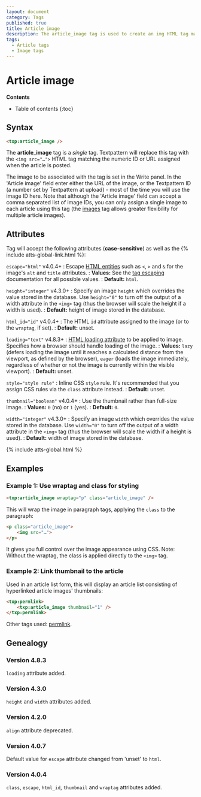 ```yaml
---
layout: document
category: Tags
published: true
title: Article image
description: The article_image tag is used to create an img HTML tag matching the numeric ID or URL assigned when the article is posted.
tags:
  - Article tags
  - Image tags
---
```


# Article image

**Contents**

* Table of contents
{:toc}

## Syntax

~~~ html
<txp:article_image />
~~~

The **article_image** tag is a *single* tag. Textpattern will replace this tag with the `<img src="…">` HTML tag matching the numeric ID or URL assigned when the article is posted.

The image to be associated with the tag is set in the Write panel. In the 'Article image' field enter either the URL of the image, or the Textpattern ID (a number set by Textpattern at upload) - most of the time you will use the image ID here. Note that although the 'Article image' field can accept a comma separated list of image IDs, you can only assign a single image to each article using this tag (the [images](/tags/images) tag allows greater flexibility for multiple article images).

## Attributes

Tag will accept the following attributes (**case-sensitive**) as well as the {% include atts-global-link.html %}:

`escape="html"` <span class="footnote warning">v4.0.4+</span>
: Escape [HTML entities](https://developer.mozilla.org/en-US/docs/Glossary/Entity) such as `<`, `>` and `&` for the image's `alt` and `title` attributes.
: **Values:** See the [tag escaping](/tags/learning/#tag-escaping) documentation for all possible values.
: **Default:** `html`.

`height="integer"` <span class="footnote warning">v4.3.0+</span>
: Specify an image `height` which overrides the value stored in the database. Use `height="0"` to turn off the output of a width attribute in the `<img>` tag (thus the browser will scale the height if a width is used).
: **Default:** height of image stored in the database.

`html_id="id"` <span class="footnote warning">v4.0.4+</span>
: The HTML `id` attribute assigned to the image (or to the `wraptag`, if set).
: **Default:** unset.

`loading="text"` <span class="footnote warning">v4.8.3+</span>
: [HTML loading attribute](https://developer.mozilla.org/en-US/docs/Web/HTML/Element/img#attr-loading) to be applied to image. Specifies how a browser should handle loading of the image.
: **Values:** `lazy` (defers loading the image until it reaches a calculated distance from the viewport, as defined by the browser), `eager` (loads the image immediately, regardless of whether or not the image is currently within the visible viewport).
: **Default:** unset.

`style="style rule"`
: Inline CSS `style` rule. It's recommended that you assign CSS rules via the `class` attribute instead.
: **Default:** unset.

`thumbnail="boolean"` <span class="footnote warning">v4.0.4+</span>
: Use the thumbnail rather than full-size image.
: **Values:** `0` (no) or `1` (yes).
: **Default:** `0`.

`width="integer"` <span class="footnote warning">v4.3.0+</span>
: Specify an image `width` which overrides the value stored in the database. Use `width="0"` to turn off the output of a width attribute in the `<img>` tag (thus the browser will scale the width if a height is used).
: **Default:** width of image stored in the database.

{% include atts-global.html %}

## Examples

### Example 1: Use wraptag and class for styling

~~~ html
<txp:article_image wraptag="p" class="article_image" />
~~~

This will wrap the image in paragraph tags, applying the `class` to the paragraph:

~~~ html
<p class="article_image">
    <img src="…">
</p>
~~~

It gives you full control over the image appearance using CSS. Note: Without the wraptag, the class is applied directly to the `<img>` tag.

### Example 2: Link thumbnail to the article

Used in an article list form, this will display an article list consisting of hyperlinked article images' thumbnails:

~~~ html
<txp:permlink>
    <txp:article_image thumbnail="1" />
</txp:permlink>
~~~

Other tags used: [permlink](/tags/permlink).

## Genealogy

### Version 4.8.3

`loading` attribute added.

### Version 4.3.0

`height` and `width` attributes added.

### Version 4.2.0

`align` attribute deprecated.

### Version 4.0.7

Default value for `escape` attribute changed from 'unset' to `html`.

### Version 4.0.4

`class`, `escape`, `html_id`, `thumbnail` and `wraptag` attributes added.
